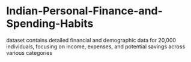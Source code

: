 # Indian-Personal-Finance-and-Spending-Habits
dataset contains detailed financial and demographic data for 20,000 individuals, focusing on income, expenses, and potential savings across various categories
